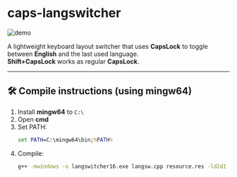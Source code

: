 # caps-langswitcher
![demo](https://github.com/user-attachments/assets/b7afe0c6-b7cc-489a-b2c1-a3db867ba30d)

A lightweight keyboard layout switcher that uses **CapsLock** to toggle between **English** and the last used language.  
**Shift+CapsLock** works as regular **CapsLock**.

---

## 🛠 Compile instructions (using mingw64)

1. Install **mingw64** to `C:\`
2. Open **cmd**
3. Set PATH:
    ```cmd
    set PATH=C:\mingw64\bin;%PATH%
    ```
4. Compile:
    ```cmd
    g++ -mwindows -o langswitcher16.exe langsw.cpp resource.res -ld2d1 -ldwrite
    ```


